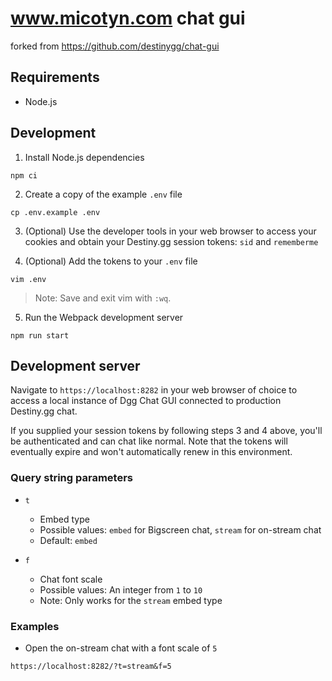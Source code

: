 # www.micotyn.com chat gui

forked from https://github.com/destinygg/chat-gui

## Requirements
- Node.js

## Development
1. Install Node.js dependencies
```
npm ci
```

2. Create a copy of the example `.env` file
```
cp .env.example .env
```

3. (Optional) Use the developer tools in your web browser to access your cookies and obtain your Destiny.gg session tokens: `sid` and `rememberme`

4. (Optional) Add the tokens to your `.env` file
```
vim .env
```
>Note: Save and exit vim with `:wq`.

5. Run the Webpack development server
```
npm run start
```

## Development server
Navigate to `https://localhost:8282` in your web browser of choice to access a local instance of Dgg Chat GUI connected to production Destiny.gg chat.

If you supplied your session tokens by following steps 3 and 4 above, you'll be authenticated and can chat like normal. Note that the tokens will eventually expire and won't automatically renew in this environment.

### Query string parameters
- `t`
  - Embed type
  - Possible values: `embed` for Bigscreen chat, `stream` for on-stream chat
  - Default: `embed`

- `f`
  - Chat font scale
  - Possible values: An integer from `1` to `10`
  - Note: Only works for the `stream` embed type

### Examples
- Open the on-stream chat with a font scale of `5`
```
https://localhost:8282/?t=stream&f=5
```
